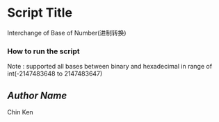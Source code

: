 # Script Title
<!--Remove the below lines and add yours -->
Interchange of Base of Number(进制转换)

### How to run the script
<!--Remove the below lines and add yours -->
Note : supported all bases between binary and hexadecimal in range of int(-2147483648 to 2147483647)

## *Author Name*
<!--Remove the below lines and add yours -->
Chin Ken